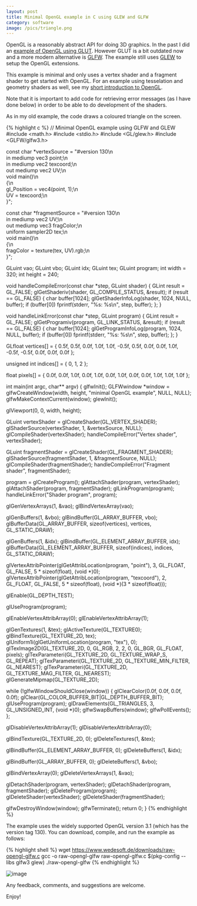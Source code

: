 ```yaml
---
layout: post
title: Minimal OpenGL example in C using GLEW and GLFW
category: software
image: /pics/triangle.png
---
```


OpenGL is a reasonably abstract API for doing 3D graphics.
In the past I did an [example of OpenGL using GLUT][1].
However GLUT is a bit outdated now and a more modern alternative is [GLFW][2].
The example still uses [GLEW][3] to setup the OpenGL extensions.

This example is minimal and only uses a vertex shader and a fragment shader to get started with OpenGL.
For an example using tesselation and geometry shaders as well, see my [short introduction to OpenGL][4].

Note that it is important to add code for retrieving error messages (as I have done below) in order to be able to do development of the shaders.

As in my old example, the code draws a coloured triangle on the screen.

{% highlight c %}
// Minimal OpenGL example using GLFW and GLEW
#include <math.h>
#include <stdio.h>
#include <GL/glew.h>
#include <GLFW/glfw3.h>


const char *vertexSource = "#version 130\n\
in mediump vec3 point;\n\
in mediump vec2 texcoord;\n\
out mediump vec2 UV;\n\
void main()\n\
{\n\
  gl_Position = vec4(point, 1);\n\
  UV = texcoord;\n\
}";

const char *fragmentSource = "#version 130\n\
in mediump vec2 UV;\n\
out mediump vec3 fragColor;\n\
uniform sampler2D tex;\n\
void main()\n\
{\n\
  fragColor = texture(tex, UV).rgb;\n\
}";

GLuint vao;
GLuint vbo;
GLuint idx;
GLuint tex;
GLuint program;
int width = 320;
int height = 240;

void handleCompileError(const char *step, GLuint shader)
{
  GLint result = GL_FALSE;
  glGetShaderiv(shader, GL_COMPILE_STATUS, &result);
  if (result == GL_FALSE) {
    char buffer[1024];
    glGetShaderInfoLog(shader, 1024, NULL, buffer);
    if (buffer[0])
      fprintf(stderr, "%s: %s\n", step, buffer);
  };
}

void handleLinkError(const char *step, GLuint program)
{
  GLint result = GL_FALSE;
  glGetProgramiv(program, GL_LINK_STATUS, &result);
  if (result == GL_FALSE) {
    char buffer[1024];
    glGetProgramInfoLog(program, 1024, NULL, buffer);
    if (buffer[0])
      fprintf(stderr, "%s: %s\n", step, buffer);
  };
}

GLfloat vertices[] = {
   0.5f,  0.5f,  0.0f, 1.0f, 1.0f,
  -0.5f,  0.5f,  0.0f, 0.0f, 1.0f,
  -0.5f, -0.5f,  0.0f, 0.0f, 0.0f
};

unsigned int indices[] = { 0, 1, 2 };

float pixels[] = {
  0.0f, 0.0f, 1.0f, 0.0f, 1.0f, 0.0f,
  1.0f, 0.0f, 0.0f, 1.0f, 1.0f, 1.0f
};

int main(int argc, char** argv)
{
  glfwInit();
  GLFWwindow *window = glfwCreateWindow(width, height, "minimal OpenGL example", NULL, NULL);
  glfwMakeContextCurrent(window);
  glewInit();

  glViewport(0, 0, width, height);

  GLuint vertexShader = glCreateShader(GL_VERTEX_SHADER);
  glShaderSource(vertexShader, 1, &vertexSource, NULL);
  glCompileShader(vertexShader);
  handleCompileError("Vertex shader", vertexShader);

  GLuint fragmentShader = glCreateShader(GL_FRAGMENT_SHADER);
  glShaderSource(fragmentShader, 1, &fragmentSource, NULL);
  glCompileShader(fragmentShader);
  handleCompileError("Fragment shader", fragmentShader);

  program = glCreateProgram();
  glAttachShader(program, vertexShader);
  glAttachShader(program, fragmentShader);
  glLinkProgram(program);
  handleLinkError("Shader program", program);

  glGenVertexArrays(1, &vao);
  glBindVertexArray(vao);

  glGenBuffers(1, &vbo);
  glBindBuffer(GL_ARRAY_BUFFER, vbo);
  glBufferData(GL_ARRAY_BUFFER, sizeof(vertices), vertices, GL_STATIC_DRAW);

  glGenBuffers(1, &idx);
  glBindBuffer(GL_ELEMENT_ARRAY_BUFFER, idx);
  glBufferData(GL_ELEMENT_ARRAY_BUFFER, sizeof(indices), indices, GL_STATIC_DRAW);

  glVertexAttribPointer(glGetAttribLocation(program, "point"), 3, GL_FLOAT, GL_FALSE, 5 * sizeof(float), (void *)0);
  glVertexAttribPointer(glGetAttribLocation(program, "texcoord"), 2, GL_FLOAT, GL_FALSE, 5 * sizeof(float), (void *)(3 * sizeof(float)));

  glEnable(GL_DEPTH_TEST);

  glUseProgram(program);

  glEnableVertexAttribArray(0);
  glEnableVertexAttribArray(1);

  glGenTextures(1, &tex);
  glActiveTexture(GL_TEXTURE0);
  glBindTexture(GL_TEXTURE_2D, tex);
  glUniform1i(glGetUniformLocation(program, "tex"), 0);
  glTexImage2D(GL_TEXTURE_2D, 0, GL_RGB, 2, 2, 0, GL_BGR, GL_FLOAT, pixels);
  glTexParameteri(GL_TEXTURE_2D, GL_TEXTURE_WRAP_S, GL_REPEAT);
  glTexParameteri(GL_TEXTURE_2D, GL_TEXTURE_MIN_FILTER, GL_NEAREST);
  glTexParameteri(GL_TEXTURE_2D, GL_TEXTURE_MAG_FILTER, GL_NEAREST);
  glGenerateMipmap(GL_TEXTURE_2D);

  while (!glfwWindowShouldClose(window)) {
    glClearColor(0.0f, 0.0f, 0.0f, 0.0f);
    glClear(GL_COLOR_BUFFER_BIT|GL_DEPTH_BUFFER_BIT);
    glUseProgram(program);
    glDrawElements(GL_TRIANGLES, 3, GL_UNSIGNED_INT, (void *)0);
    glfwSwapBuffers(window);
    glfwPollEvents();
  };

  glDisableVertexAttribArray(1);
  glDisableVertexAttribArray(0);

  glBindTexture(GL_TEXTURE_2D, 0);
  glDeleteTextures(1, &tex);

  glBindBuffer(GL_ELEMENT_ARRAY_BUFFER, 0);
  glDeleteBuffers(1, &idx);

  glBindBuffer(GL_ARRAY_BUFFER, 0);
  glDeleteBuffers(1, &vbo);

  glBindVertexArray(0);
  glDeleteVertexArrays(1, &vao);

  glDetachShader(program, vertexShader);
  glDetachShader(program, fragmentShader);
  glDeleteProgram(program);
  glDeleteShader(vertexShader);
  glDeleteShader(fragmentShader);

  glfwDestroyWindow(window);
  glfwTerminate();
  return 0;
}
{% endhighlight %}

The example uses the widely supported OpenGL version 3.1 (which has the version tag 130).
You can download, compile, and run the example as follows:

{% highlight shell %}
wget https://www.wedesoft.de/downloads/raw-opengl-glfw.c
gcc -o raw-opengl-glfw raw-opengl-glfw.c $(pkg-config --libs glfw3 glew)
./raw-opengl-glfw
{% endhighlight %}

![image](/pics/triangle.png)

Any feedback, comments, and suggestions are welcome.

Enjoy!

[1]: https://www.wedesoft.de/software/2018/08/03/raw-opengl/
[2]: https://www.glfw.org/
[3]: https://glew.sourceforge.net/
[4]: https://www.wedesoft.de/software/2024/05/30/short-opengl-intro/

